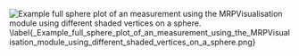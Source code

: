![ Example full sphere plot of an measurement using the MRPVisualisation module using different shaded vertices on a sphere. \label{_Example_full_sphere_plot_of_an_measurement_using_the_MRPVisualisation_module_using_different_shaded_vertices_on_a_sphere.png}](./generated_images/border__Example_full_sphere_plot_of_an_measurement_using_the_MRPVisualisation_module_using_different_shaded_vertices_on_a_sphere.png)

